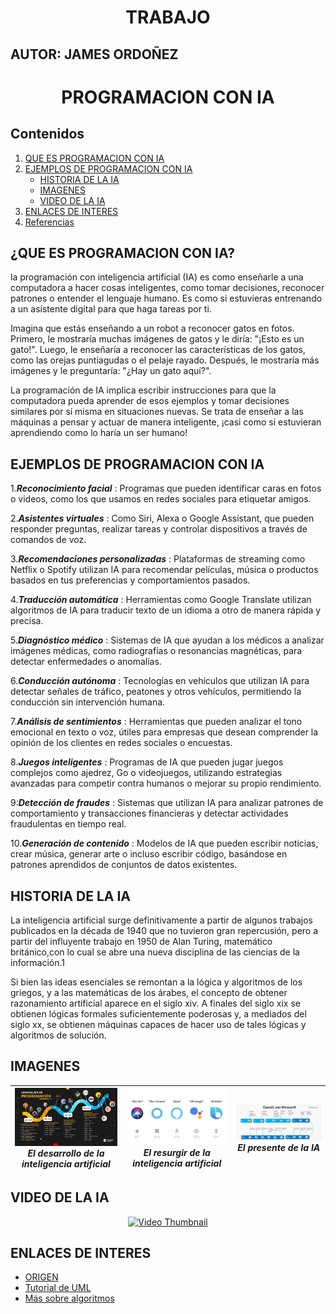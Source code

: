 <h1 align="center">TRABAJO</h1>

## AUTOR: JAMES ORDOÑEZ
<h1 align="center">PROGRAMACION CON IA </h1>

## Contenidos
1. [QUE ES PROGRAMACION CON IA](#que-es-programacion-con-ia)
2. [EJEMPLOS DE PROGRAMACION CON IA](#ejemplos-de-programacion-con-ia)
   - [HISTORIA DE LA IA](#historia-de-la-ia)
   - [IMAGENES](#imagenes)
   - [VIDEO DE LA IA](#video-de-la-ia)
3. [ENLACES DE INTERES](#enlaces-de-interes)
4. [Referencias](#referencias)

  
   

## ¿QUE ES PROGRAMACION CON IA?
 la programación con inteligencia artificial (IA) es como enseñarle a una computadora a hacer cosas inteligentes, como tomar decisiones, reconocer patrones o entender el lenguaje humano. Es como si estuvieras entrenando a un asistente digital para que haga tareas por ti.

Imagina que estás enseñando a un robot a reconocer gatos en fotos. Primero, le mostraría muchas imágenes de gatos y le diría: "¡Esto es un gato!". Luego, le enseñaría a reconocer las características de los gatos, como las orejas puntiagudas o el pelaje rayado. Después, le mostraría más imágenes y le preguntaría: "¿Hay un gato aquí?".

La programación de IA implica escribir instrucciones para que la computadora pueda aprender de esos ejemplos y tomar decisiones similares por sí misma en situaciones nuevas. Se trata de enseñar a las máquinas a pensar y actuar de manera inteligente, ¡casi como si estuvieran aprendiendo como lo haría un ser humano!

## EJEMPLOS DE PROGRAMACION CON IA

1.___Reconocimiento facial___ : Programas que pueden identificar caras en fotos o videos, como los que usamos en redes sociales para etiquetar amigos.

2.___Asistentes virtuales___ : Como Siri, Alexa o Google Assistant, que pueden responder preguntas, realizar tareas y controlar dispositivos a través de comandos de voz.

3.___Recomendaciones personalizadas___ : Plataformas de streaming como Netflix o Spotify utilizan IA para recomendar películas, música o productos basados ​​en tus preferencias y comportamientos pasados.

4.___Traducción automática___ : Herramientas como Google Translate utilizan algoritmos de IA para traducir texto de un idioma a otro de manera rápida y precisa.

5.___Diagnóstico médico___ : Sistemas de IA que ayudan a los médicos a analizar imágenes médicas, como radiografías o resonancias magnéticas, para detectar enfermedades o anomalías.

6.___Conducción autónoma___ : Tecnologías en vehículos que utilizan IA para detectar señales de tráfico, peatones y otros vehículos, permitiendo la conducción sin intervención humana.

7.___Análisis de sentimientos___ : Herramientas que pueden analizar el tono emocional en texto o voz, útiles para empresas que desean comprender la opinión de los clientes en redes sociales o encuestas.

8.___Juegos inteligentes___ : Programas de IA que pueden jugar juegos complejos como ajedrez, Go o videojuegos, utilizando estrategias avanzadas para competir contra humanos o mejorar su propio rendimiento.

9:___Detección de fraudes___ : Sistemas que utilizan IA para analizar patrones de comportamiento y transacciones financieras y detectar actividades fraudulentas en tiempo real.

10.___Generación de contenido___ : Modelos de IA que pueden escribir noticias, crear música, generar arte o incluso escribir código, basándose en patrones aprendidos de conjuntos de datos existentes.

## HISTORIA DE LA IA
La inteligencia artificial surge definitivamente a partir de algunos trabajos publicados en la década de 1940 que no tuvieron gran repercusión, pero a partir del influyente trabajo en 1950 de Alan Turing, matemático británico,con lo cual se abre una nueva disciplina de las ciencias de la información.1​

Si bien las ideas esenciales se remontan a la lógica y algoritmos de los griegos, y a las matemáticas de los árabes, el concepto de obtener razonamiento artificial aparece en el siglo xiv. A finales del siglo xix se obtienen lógicas formales suficientemente poderosas y, a mediados del siglo xx, se obtienen máquinas capaces de hacer uso de tales lógicas y algoritmos de solución.


## IMAGENES

| <img src="./logos/historia-programacion-web.jpg" style="width:900px;">*El desarrollo de la inteligencia artificial* | <img src="./logos/virtualassistant.png.jpg" style="width:900px;">*El resurgir de la inteligencia artificial* | <img src="./logos/historia-openai-microsoft.jpg.jpg" style="width:900px;">*El presente de la IA* |
|:---:|:---:|:---:|

## VIDEO DE LA IA

<p align="center">
  <a href="https://www.youtube.com/watch?v=xnvocqg1J5o&ab_channel=Asociaci%C3%B3nColibr%C3%AD" target="_blank">
    <img src="https://img.youtube.com/vi/xnvocqg1J5o/0.jpg" alt="Video Thumbnail">
  </a>
</p>



## ENLACES DE INTERES
- [ORIGEN ](https://www.youtube.com/watch?v=kwjiqBvXVeA&ab_channel=ConmiMente)
- [Tutorial de UML](https://www.lucidchart.com/pages/es/tutorial-de-diagrama-de-clases-uml)
- [Más sobre algoritmos](https://ocw.mit.edu/courses/6-006-introduction-to-algorithms-spring-2020/)










